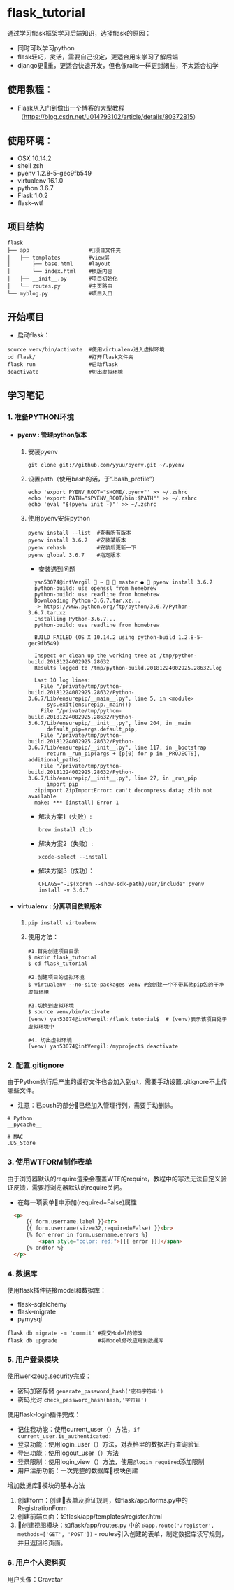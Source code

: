 # flask_tutorial

通过学习flask框架学习后端知识，选择flask的原因：

- 同时可以学习python
- flask轻巧，灵活，需要自己设定，更适合用来学习了解后端
- django更重，更适合快速开发，但也像rails一样更封闭些，不太适合初学

## 使用教程：

- Flask从入门到做出一个博客的大型教程（<https://blog.csdn.net/u014793102/article/details/80372815>）

## 使用环境：

- OSX 10.14.2
- shell zsh
- pyenv 1.2.8-5-gec9fb549
- virtualenv 16.1.0
- python 3.6.7
- Flask 1.0.2
- flask-wtf

## 项目结构

```shell
flask
├── app                   #项目文件夹
│   ├── templates         #view层
│       ├── base.html     #layout
│       └── index.html    #模版内容
│   ├── __init__.py       #项目初始化
│   └── routes.py         #主页路由
└── myblog.py             #项目入口
```

## 开始项目

- 启动flask：

```shell
source venv/bin/activate  #使用virtualenv进入虚拟环境
cd flask/                 #打开flask文件夹
flask run                 #启动flask
deactivate                #切出虚拟环境
```

## 学习笔记

### 1. 准备PYTHON环境

- #### pyenv : 管理python版本

  1. 安装pyenv

     `git clone git://github.com/yyuu/pyenv.git ~/.pyenv`

  2. 设置path（使用bash的话，于“.bash_profile”）

     ```shell
     echo 'export PYENV_ROOT="$HOME/.pyenv"' >> ~/.zshrc
     echo 'export PATH="$PYENV_ROOT/bin:$PATH"' >> ~/.zshrc
     echo 'eval "$(pyenv init -)"' >> ~/.zshrc
     ```

  3. 使用pyenv安装python 

     ```shell
     pyenv install --list  #查看所有版本
     pyenv install 3.6.7   #安装某版本
     pyenv rehash          #安装后更新一下
     pyenv global 3.6.7    #指定版本
     ```

     - 安装遇到问题
     ```shell
       yan53074@intVergil  ~   master ●  pyenv install 3.6.7
       python-build: use openssl from homebrew
       python-build: use readline from homebrew
       Downloading Python-3.6.7.tar.xz...
       -> https://www.python.org/ftp/python/3.6.7/Python-3.6.7.tar.xz
       Installing Python-3.6.7...
       python-build: use readline from homebrew

       BUILD FAILED (OS X 10.14.2 using python-build 1.2.8-5-gec9fb549)

       Inspect or clean up the working tree at /tmp/python-build.20181224002925.28632
       Results logged to /tmp/python-build.20181224002925.28632.log

       Last 10 log lines:
         File "/private/tmp/python-build.20181224002925.28632/Python-3.6.7/Lib/ensurepip/__main__.py", line 5, in <module>
           sys.exit(ensurepip._main())
         File "/private/tmp/python-build.20181224002925.28632/Python-3.6.7/Lib/ensurepip/__init__.py", line 204, in _main
           default_pip=args.default_pip,
         File "/private/tmp/python-build.20181224002925.28632/Python-3.6.7/Lib/ensurepip/__init__.py", line 117, in _bootstrap
           return _run_pip(args + [p[0] for p in _PROJECTS], additional_paths)
         File "/private/tmp/python-build.20181224002925.28632/Python-3.6.7/Lib/ensurepip/__init__.py", line 27, in _run_pip
           import pip
       zipimport.ZipImportError: can't decompress data; zlib not available
       make: *** [install] Error 1
     ```

     - 解决方案1（失败）:

       `brew install zlib`

     - 解决方案2（失败）:

       `xcode-select --install`

     - 解决方案3（成功）：

       `CFLAGS="-I$(xcrun --show-sdk-path)/usr/include" pyenv install -v 3.6.7`

- #### virtualenv : 分离项目依赖版本

  1. `pip install virtualenv`

  2. 使用方法：

     ```shell
     #1.首先创建项目目录
     $ mkdir flask_tutorial
     $ cd flask_tutorial

     #2.创建项目的虚拟环境
     $ virtualenv --no-site-packages venv #会创建一个不带其他pip包的干净虚拟环境

     #3.切换到虚拟环境
     $ source venv/bin/activate
     (venv) yan53074@intVergil:/flask_tutorial$  # (venv)表示该项目处于虚拟环境中

     #4. 切出虚拟环境
     (venv) yan53074@intVergil:/myproject$ deactivate
     ```

### 2. 配置.gitignore

由于Python执行后产生的缓存文件也会加入到git，需要手动设置.gitignore不上传哪些文件。

- 注意：已push的部分已经加入管理行列，需要手动删除。

```.gitignore
# Python
__pycache__

# MAC
.DS_Store
```

### 3. 使用WTFORM制作表单

由于浏览器默认的require渲染会覆盖WTF的require，教程中的写法无法自定义验证反馈，需要将浏览器默认的require关闭。

- 在每一项表单中添加(required=False)属性

```html
  <p>
      {{ form.username.label }}<br>
      {{ form.username(size=32,required=False) }}<br>
      {% for error in form.username.errors %}
          <span style="color: red;">[{{ error }}]</span>
      {% endfor %}
  </p>
```

### 4. 数据库

使用flask插件链接model和数据库：

- flask-sqlalchemy
- flask-migrate
- pymysql

```shell
flask db migrate -m 'commit' #提交Model的修改
flask db upgrade             #将Model修改应用到数据库
```

### 5. 用户登录模块

使用werkzeug.security完成：

- 密码加密存储 `generate_password_hash('密码字符串')`
- 密码比对 `check_password_hash(hash,'字符串')`

使用flask-login插件完成：

- 记住我功能：使用current_user（）方法，`if current_user.is_authenticated:`
- 登录功能：使用login_user（）方法，对表格里的数据进行查询验证
- 登出功能：使用logout_user（）方法
- 登录限制：使用login_view（）方法，使用`@login_required`添加限制
- 用户注册功能：一次完整的数据库模块创建

增加数据库模块的基本方法

  1. 创建form：创建表单及验证规则，如flask/app/forms.py中的RegistrationForm
  2. 创建前端页面：如flask/app/templates/register.html
  3. 创建视图模块：如flask/app/routes.py 中的 `@app.route('/register', methods=['GET', 'POST'])`
    - routes引入创建的表单，制定数据库读写规则，并且返回给页面。

### 6. 用户个人资料页

用户头像：Gravatar